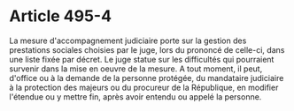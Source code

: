 # Article 495-4

La mesure d'accompagnement judiciaire porte sur la gestion des prestations sociales choisies par le juge, lors du prononcé de celle-ci, dans une liste fixée par décret.   Le juge statue sur les difficultés qui pourraient survenir dans la mise en oeuvre de la mesure. A tout moment, il peut, d'office ou à la demande de la personne protégée, du mandataire judiciaire à la protection des majeurs ou du procureur de la République, en modifier l'étendue ou y mettre fin, après avoir entendu ou appelé la personne.